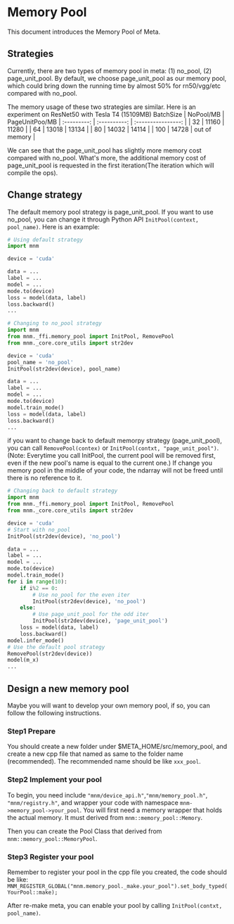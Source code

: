 <!--- Copyright Amazon.com, Inc. or its affiliates. All Rights Reserved. -->
<!--- SPDX-License-Identifier: Apache-2.0  -->

# Memory Pool

This document introduces the Memory Pool of Meta.

## Strategies

Currently, there are two types of memory pool in meta: (1) no_pool, (2) page_unit_pool.
By default, we choose page_unit_pool as our memory pool, which could bring down the running time by almost 50% for rn50/vgg/etc compared with no_pool. 

The memory usage of these two strategies are similar. Here is an experiment on ResNet50 with Tesla T4 (15109MB)
BatchSize | NoPool/MB | PageUnitPoo/MB
| :---------: | :----------: | :----------------: |
| 32 | 11160 | 11280 |
| 64 | 13018 | 13134 |
| 80 | 14032 | 14114 |
| 100 | 14728 | out of memory |

We can see that the page_unit_pool has slightly more memory cost compared with no_pool. What's more, the additional memory cost of page_unit_pool is requested in the first iteration(The iteration which will compile the ops).

## Change strategy

The default memory pool strategy is page_unit_pool. If you want to use no_pool, you can change it through Python API `InitPool(context, pool_name)`. Here is an example:

``` python
# Using default strategy
import mnm

device = 'cuda'

data = ...
label = ...
model = ...
mode.to(device)
loss = model(data, label)
loss.backward()
...

```

``` python
# Changing to no_pool strategy
import mnm
from mnm._ffi.memory_pool import InitPool, RemovePool
from mnm._core.core_utils import str2dev

device = 'cuda'
pool_name = 'no_pool'
InitPool(str2dev(device), pool_name)

data = ...
label = ...
model = ...
mode.to(device)
model.train_mode()
loss = model(data, label)
loss.backward()
...

```

if you want to change back to default memorpy strategy (page_unit_pool), you can call `RemovePool(contex)` or `InitPool(contxt, "page_unit_pool")`. (Note: Everytime you call InitPool, the current pool will be removed first, even if the new pool's name is equal to the current one.) If change you memory pool in the middle of your code, the ndarray will not be freed until there is no reference to it.

``` python
# Changing back to default strategy
import mnm
from mnm._ffi.memory_pool import InitPool, RemovePool
from mnm._core.core_utils import str2dev

device = 'cuda'
# Start with no_pool
InitPool(str2dev(device), 'no_pool')

data = ...
label = ...
model = ...
mode.to(device)
model.train_mode()
for i in range(10):
    if i%2 == 0:
        # Use no_pool for the even iter
        InitPool(str2dev(device), 'no_pool')
    else:
        # Use page_unit_pool for the odd iter
        InitPool(str2dev(device), 'page_unit_pool')
    loss = model(data, label)
    loss.backward()
model.infer_mode()
# Use the default pool strategy
RemovePool(str2dev(device))
model(m_x)
...

```

## Design a new memory pool

Maybe you will want to develop your own memory pool, if so, you can follow the following instructions.

### Step1 Prepare

You should create a new folder under $META_HOME/src/memory_pool, and create a new cpp file that named as same to the folder name (recommended). The recommended name should be like `xxx_pool`.

### Step2 Implement your pool

To begin, you need include `"mnm/device_api.h"`,`"mnm/memory_pool.h"`, `"mnm/registry.h"`, and wrapper your code with namespace `mnm->memory_pool->your_pool`.
You will first need a memory wrapper that holds the actual memory. It must derived from `mnm::memory_pool::Memory`.

Then you can create the Pool Class that derived from `mnm::memory_pool::MemoryPool`.

### Step3 Register your pool

Remember to register your pool in the cpp file you created, the code should be like:
`MNM_REGISTER_GLOBAL("mnm.memory_pool._make.your_pool").set_body_typed(YourPool::make);`

After re-make meta, you can enable your pool by calling `InitPool(contxt, pool_name)`.
